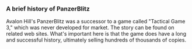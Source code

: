 ### A brief history of PanzerBlitz

Avalon Hill's PanzerBlitz was a successor to a game called
"Tactical Game 3," which was never developed for market. The story can
be found on related web sites. What's important here is that the game
does have a long and successful history, ultimately selling hundreds
of thousands of copies.
